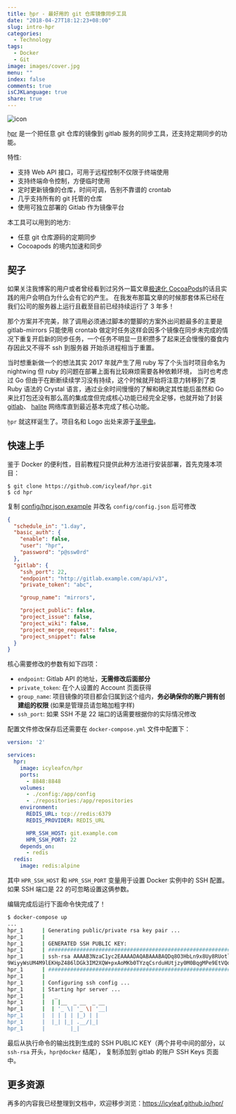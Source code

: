 ```yaml
---
title: ḫpr - 最好用的 git 仓库镜像同步工具
date: "2018-04-27T18:12:23+08:00"
slug: intro-hpr
categories:
  - Technology
tags:
  - Docker
  - Git
image: images/cover.jpg
menu: ""
index: false
comments: true
isCJKLanguage: true
share: true
---
```


![icon](https://github.com/icyleaf/hpr/raw/master/docs/_media/icon.png)

[ḫpr](https://icyleaf.github.io/hpr/) 是一个把任意 git 仓库的镜像到 gitlab 服务的同步工具，还支持定期同步的功能。

特性:

- 支持 Web API 接口，可用于远程控制不仅限于终端使用
- 支持终端命令控制，方便临时使用
- 定时更新镜像的仓库，时间可调，告别不靠谱的 crontab
- 几乎支持所有的 git 托管的仓库
- 使用可独立部署的 Gitlab 作为镜像平台

本工具可以用到的地方:

- 任意 git 仓库源码的定期同步
- Cocoapods 的境内加速和同步

## 契子

如果关注我博客的用户或者曾经看到过另外一篇文章[极速化 CocoaPods](http://icyleaf.com/2015/01/speed-up-cocoapods/)的话且实践的用户会明白为什么会有它的产生。
在我发布那篇文章的时候那套体系已经在我们公司的服务器上运行且截至目前已经持续运行了 3 年多！

那个方案并不完美，除了调用必须通过脚本的蹩脚的方案外出问题最多的主要是 gitlab-mirrors
只能使用 crontab 做定时任务这样会因多个镜像在同步未完成的情况下重复开启新的同步任务，一个任务不明显一旦积攒多了起来还会慢慢的蚕食内存因此又不得不 ssh 到服务器
开始杀进程相当于重置。

当时想重新做一个的想法其实 2017 年就产生了用 ruby 写了个头当时项目命名为 nightwing 但 ruby 的问题在部署上面有比较麻烦需要各种依赖环境，
当时也考虑过 Go 但由于在断断续续学习没有持续，这个时候就开始将注意力转移到了类 Ruby 语法的 Crystal 语言，通过业余时间慢慢的了解和确定其性能后虽然和
 Go 来比打包还没有那么高的集成度但完成核心功能已经完全足够，也就开始了封装 [gitlab](https://github.com/icyleaf/gitlab.cr)、
[halite](https://github.com/icyleaf/halite) 网络库直到最近基本完成了核心功能。

`ḫpr` 就这样诞生了。项目名和 Logo 出处来源于[圣甲虫](https://zh.wikipedia.org/wiki/%E8%81%96%E7%94%B2%E8%9F%B2)。

## 快速上手

鉴于 Docker 的便利性，目前教程只提供此种方法进行安装部署，首先克隆本项目：

```
$ git clone https://github.com/icyleaf/hpr.git
$ cd hpr
```

复制 [config/hpr.json.example](config/hpr.json.example) 并改名 `config/config.json` 后可修改

```json
{
  "schedule_in": "1.day",
  "basic_auth": {
    "enable": false,
    "user": "hpr",
    "password": "p@ssw0rd"
  },
  "gitlab": {
    "ssh_port": 22,
    "endpoint": "http://gitlab.example.com/api/v3",
    "private_token": "abc",

    "group_name": "mirrors",

    "project_public": false,
    "project_issue": false,
    "project_wiki": false,
    "project_merge_request": false,
    "project_snippet": false
  }
}
```

核心需要修改的参数有如下四项：

- `endpoint`: Gitlab API 的地址，**无需修改后面部分**
- `private_token`: 在个人设置的 Account 页面获得
- `group_name`: 项目镜像的项目都会归属到这个组内，**务必确保你的账户拥有创建组的权限** (如果是管理员请忽略加粗字样)
- `ssh_port`: 如果 SSH 不是 22 端口的话需要根据你的实际情况修改

配置文件修改保存后还需要在 `docker-compose.yml` 文件中配置下：

```yaml
version: '2'

services:
  hpr:
    image: icyleafcn/hpr
    ports:
      - 8848:8848
    volumes:
      - ./config:/app/config
      - ./repositories:/app/repositories
    environment:
      REDIS_URL: tcp://redis:6379
      REDIS_PROVIDER: REDIS_URL

      HPR_SSH_HOST: git.example.com
      HPR_SSH_PORT: 22
    depends_on:
      - redis
  redis:
    image: redis:alpine
```

其中 `HPR_SSH_HOST` 和 `HPR_SSH_PORT` 变量用于设置 Docker 实例中的 SSH 配置。如果 SSH 端口是 22 的可忽略设置这俩参数。

编辑完成后运行下面命令快完成了！

```bash
$ docker-compose up
...
hpr_1      | Generating public/private rsa key pair ...
hpr_1      |
hpr_1      | GENERATED SSH PUBLIC KEY:
hpr_1      | ##################################################################
hpr_1      | ssh-rsa AAAAB3NzaC1yc2EAAAADAQABAAABAQDq8O3HbLn9x8Uy8RUotlpOnxdakrmCyDpZrGBeLARmEbd6BOIBQ+UWm8NUKthQ7UOavmlsq4j8lY4kyFW2eFX2qWcbvI+s2gI+05MXax+mAukSszaNSnpAoTyJCRipilSkqiOV99V8JIJhrHPtTO0o/Ui
9WiyyWsUM4M9lEKHpZ486lDGk3IM2XQW+pxAoMKb0TYzqCsrduHUtjzy0M0BqgMPe9EtVQqCbnTMzDLXmRONoTYyTV51NQ12mMwEQcDaLQ28e5gqouQJKS81JaoRpQWa7pHsOCki6Fk9TB+EQFrGz5nOrmYYM+O1MKnFkzmVHv7Fh50Sz7d2nYzzOKAkR hpr@docker
hpr_1      | ##################################################################
hpr_1      |
hpr_1      | Configuring ssh config ...
hpr_1      | Starting hpr server ...
hpr_1      |   _
hpr_1      |  | |__  _ __  _ __
hpr_1      |  | '_ \| '_ \| '__|
hpr_1      |  | | | | |_) | |
hpr_1      |  |_| |_| .__/|_|
hpr_1      |        |_|
```

最后从执行命令的输出找到生成的 SSH PUBLIC KEY（两个井号中间的部分，以 `ssh-rsa` 开头，`hpr@docker` 结尾），
复制添加到 gitlab 的账户 SSH Keys 页面中。

## 更多资源

再多的内容我已经整理到文档中，欢迎移步浏览：https://icyleaf.github.io/hpr/
